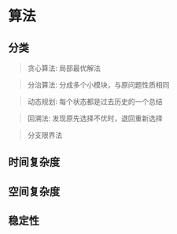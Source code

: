 # 算法

## 分类

> 贪心算法: 局部最优解法

>分治算法: 分成多个小模块，与原问题性质相同

> 动态规划: 每个状态都是过去历史的一个总结

> 回溯法: 发现原先选择不优时，退回重新选择

> 分支限界法

## 时间复杂度

## 空间复杂度

## 稳定性
